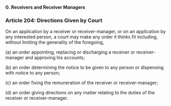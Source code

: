 #### G. Receivers and Receiver Managers

### Article 204: Directions Given by Court

On an application by a receiver or receiver-manager, or on an application by any interested person, a court may make any order it thinks fit including, without limiting the generality of the foregoing,

(a) an order appointing, replacing or discharging a receiver or receiver-manager and approving his accounts;

(b) an order determining the notice to be given to any person or dispensing with notice to any person;

(c) an order fixing the remuneration of the receiver or receiver-manager;

(d) an order giving directions on any matter relating to the duties of the receiver or receiver-manager.